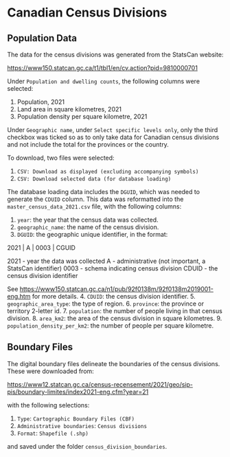 # Canadian Census Divisions

## Population Data

The data for the census divisions was generated from the StatsCan website:

https://www150.statcan.gc.ca/t1/tbl1/en/cv.action?pid=9810000701

Under `Population and dwelling counts`, the following columns were selected:

1. Population, 2021
2. Land area in square kilometres, 2021
3. Population density per square kilometre, 2021

Under `Geographic name`, under `Select specific levels only`, only the third checkbox was ticked
so as to only take data for Canadian census divisions and not include the total for the provinces
or the country.

To download, two files were selected:

1. `CSV: Download as displayed (excluding accompanying symbols)`
2. `CSV: Download selected data (for database loading)`

The database loading data includes the `DGUID`, which was needed to generate the `CDUID` column.
This data was reformatted into the `master_census_data_2021.csv` file, with the following columns:

1. `year`: the year that the census data was collected.
2. `geographic_name`: the name of the census division.
3. `DGUID`: the geographic unique identifier, in the format:

  2021 | A | 0003 | CGUID

  2021 - year the data was collected
  A - administrative (not important, a StatsCan identifier)
  0003 - schema indicating census division
  CDUID - the census division identifier

  See https://www150.statcan.gc.ca/n1/pub/92f0138m/92f0138m2019001-eng.htm for more details.
4. `CDUID`: the census division identifier.
5. `geographic_area_type`: the type of region.
6. `province`: the province or territory 2-letter id.
7. `population`: the number of people living in that census division.
8. `area_km2`: the area of the census division in square kilometres.
9. `population_density_per_km2`: the number of people per square kilometre.

## Boundary Files

The digital boundary files delineate the boundaries of the census divisions. These were downloaded
from:

https://www12.statcan.gc.ca/census-recensement/2021/geo/sip-pis/boundary-limites/index2021-eng.cfm?year=21

with the following selections:

1. `Type`: `Cartographic Boundary Files (CBF)`
2. `Administrative boundaries`: `Census divisions`
3. `Format`: `Shapefile (.shp)`

and saved under the folder `census_division_boundaries`.
